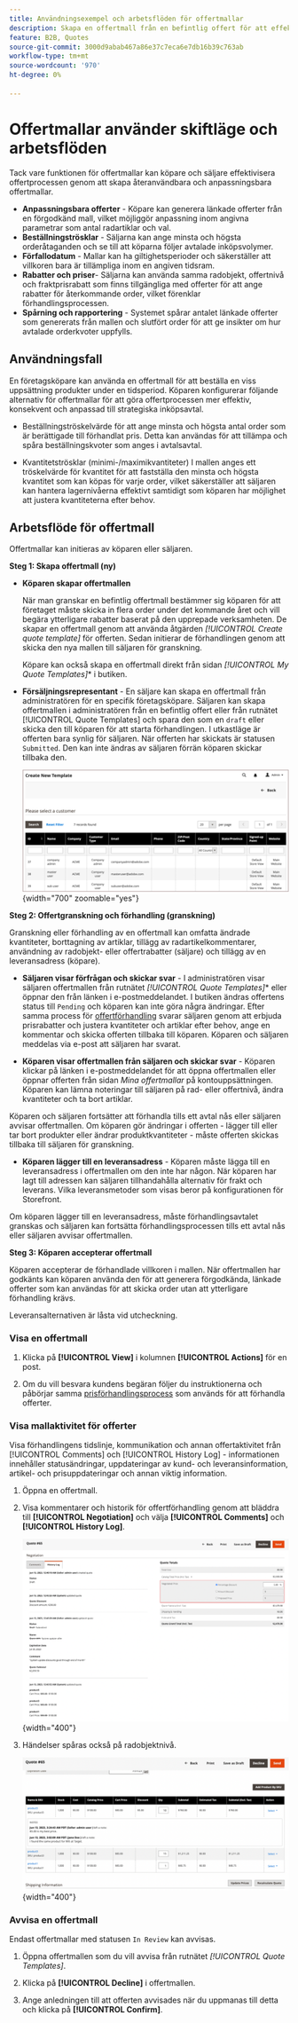 ```yaml
---
title: Användningsexempel och arbetsflöden för offertmallar
description: Skapa en offertmall från en befintlig offert för att effektivisera offertförhandling för återkommande order.
feature: B2B, Quotes
source-git-commit: 3000d9abab467a86e37c7eca6e7db16b39c763ab
workflow-type: tm+mt
source-wordcount: '970'
ht-degree: 0%

---
```



# Offertmallar använder skiftläge och arbetsflöden

Tack vare funktionen för offertmallar kan köpare och säljare effektivisera offertprocessen genom att skapa återanvändbara och anpassningsbara offertmallar.

- **Anpassningsbara offerter** - Köpare kan generera länkade offerter från en förgodkänd mall, vilket möjliggör anpassning inom angivna parametrar som antal radartiklar och val.
- **Beställningströsklar** - Säljarna kan ange minsta och högsta orderåtaganden och se till att köparna följer avtalade inköpsvolymer.
- **Förfallodatum** - Mallar kan ha giltighetsperioder och säkerställer att villkoren bara är tillämpliga inom en angiven tidsram.
- **Rabatter och priser**- Säljarna kan använda samma radobjekt, offertnivå och fraktprisrabatt som finns tillgängliga med offerter för att ange rabatter för återkommande order, vilket förenklar förhandlingsprocessen.
- **Spårning och rapportering** - Systemet spårar antalet länkade offerter som genererats från mallen och slutfört order för att ge insikter om hur avtalade orderkvoter uppfylls.

## Användningsfall

En företagsköpare kan använda en offertmall för att beställa en viss uppsättning produkter under en tidsperiod. Köparen konfigurerar följande alternativ för offertmallar för att göra offertprocessen mer effektiv, konsekvent och anpassad till strategiska inköpsavtal.

- Beställningströskelvärde för att ange minsta och högsta antal order som är berättigade till förhandlat pris. Detta kan användas för att tillämpa och spåra beställningskvoter som anges i avtalsavtal.

- Kvantitetströsklar (minimi-/maximikvantiteter) I mallen anges ett tröskelvärde för kvantitet för att fastställa den minsta och högsta kvantitet som kan köpas för varje order, vilket säkerställer att säljaren kan hantera lagernivåerna effektivt samtidigt som köparen har möjlighet att justera kvantiteterna efter behov.

## Arbetsflöde för offertmall

Offertmallar kan initieras av köparen eller säljaren.

**Steg 1: Skapa offertmall (ny)**

- **Köparen skapar offertmallen**

  När man granskar en befintlig offertmall bestämmer sig köparen för att företaget måste skicka in flera order under det kommande året och vill begära ytterligare rabatter baserat på den upprepade verksamheten. De skapar en offertmall genom att använda åtgärden *[!UICONTROL Create quote template]* för offerten. Sedan initierar de förhandlingen genom att skicka den nya mallen till säljaren för granskning.

  Köpare kan också skapa en offertmall direkt från sidan *[!UICONTROL My Quote Templates]** i butiken.

- **Försäljningsrepresentant** - En säljare kan skapa en offertmall från administratören för en specifik företagsköpare. Säljaren kan skapa offertmallen i administratören från en befintlig offert eller från rutnätet [!UICONTROL Quote Templates] och spara den som en `draft` eller skicka den till köparen för att starta förhandlingen. I utkastläge är offerten bara synlig för säljaren. När offerten har skickats är statusen `Submitted`. Den kan inte ändras av säljaren förrän köparen skickar tillbaka den.

  ![Säljare som initierar en inköpsoffert från rastret Offerter i administratören](./assets/quote-template-create-from-grid.png){width="700" zoomable="yes"}

**Steg 2: Offertgranskning och förhandling (granskning)**

Granskning eller förhandling av en offertmall kan omfatta ändrade kvantiteter, borttagning av artiklar, tillägg av radartikelkommentarer, användning av radobjekt- eller offertrabatter (säljare) och tillägg av en leveransadress (köpare).

- **Säljaren visar förfrågan och skickar svar** - I administratören visar säljaren offertmallen från rutnätet *[!UICONTROL Quote Templates]** eller öppnar den från länken i e-postmeddelandet. I butiken ändras offertens status till `Pending` och köparen kan inte göra några ändringar. Efter samma process för [offertförhandling](quote-price-negotiation.md) svarar säljaren genom att erbjuda prisrabatter och justera kvantiteter och artiklar efter behov, ange en kommentar och skicka offerten tillbaka till köparen. Köparen och säljaren meddelas via e-post att säljaren har svarat.

- **Köparen visar offertmallen från säljaren och skickar svar** - Köparen klickar på länken i e-postmeddelandet för att öppna offertmallen eller öppnar offerten från sidan _Mina offertmallar_ på kontouppsättningen. Köparen kan lämna noteringar till säljaren på rad- eller offertnivå, ändra kvantiteter och ta bort artiklar.

Köparen och säljaren fortsätter att förhandla tills ett avtal nås eller säljaren avvisar offertmallen. Om köparen gör ändringar i offerten - lägger till eller tar bort produkter eller ändrar produktkvantiteter - måste offerten skickas tillbaka till säljaren för granskning.

- **Köparen lägger till en leveransadress** - Köparen måste lägga till en leveransadress i offertmallen om den inte har någon. När köparen har lagt till adressen kan säljaren tillhandahålla alternativ för frakt och leverans. Vilka leveransmetoder som visas beror på konfigurationen för Storefront.

Om köparen lägger till en leveransadress, måste förhandlingsavtalet granskas och säljaren kan fortsätta förhandlingsprocessen tills ett avtal nås eller säljaren avvisar offertmallen.

**Steg 3: Köparen accepterar offertmall**

Köparen accepterar de förhandlade villkoren i mallen. När offertmallen har godkänts kan köparen använda den för att generera förgodkända, länkade offerter som kan användas för att skicka order utan att ytterligare förhandling krävs.

Leveransalternativen är låsta vid utcheckning.

### Visa en offertmall

1. Klicka på **[!UICONTROL View]** i kolumnen **[!UICONTROL Actions]** för en post.

1. Om du vill besvara kundens begäran följer du instruktionerna och påbörjar samma [prisförhandlingsprocess](quote-price-negotiation.md) som används för att förhandla offerter.

### Visa mallaktivitet för offerter

Visa förhandlingens tidslinje, kommunikation och annan offertaktivitet från [!UICONTROL Comments] och [!UICONTROL History Log] - informationen innehåller statusändringar, uppdateringar av kund- och leveransinformation, artikel- och prisuppdateringar och annan viktig information.

1. Öppna en offertmall.

1. Visa kommentarer och historik för offertförhandling genom att bläddra till **[!UICONTROL Negotiation]** och välja **[!UICONTROL Comments]** och **[!UICONTROL History Log]**.

   ![Visa historik](./assets/quote-view-history.png){width="400"}

1. Händelser spåras också på radobjektnivå.

   ![Visa historik för radobjekt](./assets/quote-view-line-item-history.png){width="400"}


### Avvisa en offertmall

Endast offertmallar med statusen `In Review` kan avvisas.

1. Öppna offertmallen som du vill avvisa från rutnätet *[!UICONTROL Quote Templates]*.

1. Klicka på **[!UICONTROL Decline]** i offertmallen.

1. Ange anledningen till att offerten avvisades när du uppmanas till detta och klicka på **[!UICONTROL Confirm]**.
